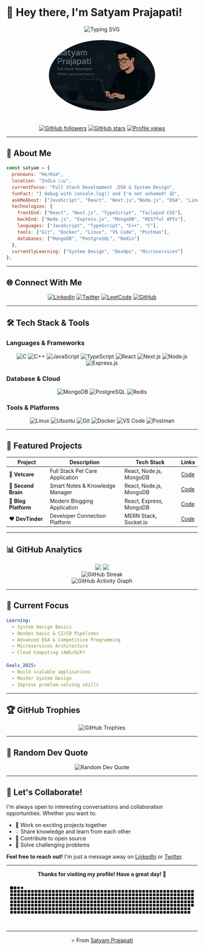 # 👋 Hey there, I'm Satyam Prajapati!

<div align="center">
  <img src="https://readme-typing-svg.herokuapp.com?font=Fira+Code&size=28&duration=3000&pause=1000&color=F78D1E&center=true&vCenter=true&width=600&lines=Full+Stack+Developer+%F0%9F%9A%80;Problem+Solver+%F0%9F%A7%A9;DSA+Enthusiast+%F0%9F%8E%AF;Open+Source+Contributor+%F0%9F%8C%9F" alt="Typing SVG" />
</div>

<div align="center">
  <img src="./Satyam.png" width="280" alt="Satyam Prajapati" style="border-radius: 50%; margin: 20px 0;" />
</div>

<div align="center">
  
  [![GitHub followers](https://img.shields.io/github/followers/satyam0777?style=for-the-badge&color=orange&labelColor=000000)](https://github.com/satyam0777)
  [![GitHub stars](https://img.shields.io/github/stars/satyam0777?style=for-the-badge&color=orange&labelColor=000000)](https://github.com/satyam0777)
  [![Profile views](https://komarev.com/ghpvc/?username=satyam0777&style=for-the-badge&color=orange&labelColor=000000)](https://github.com/satyam0777)
  
</div>

---

## 🚀 About Me

```javascript
const satyam = {
  pronouns: "He/Him",
  location: "India 🇮🇳",
  currentFocus: "Full Stack Development ,DSA & System Design",
  funFact: "I debug with console.log() and I'm not ashamed! 😄",
  askMeAbout: ["JavaScript", "React", "Next.js","Node.js", "DSA", "Linux"],
  technologies: {
    frontEnd: ["React", "Next.js", "TypeScript", "Tailwind CSS"],
    backEnd: ["Node.js", "Express.js", "MongoDB", "RESTful APIs"],
    languages: ["JavaScript", "TypeScript", "C++", "C"],
    tools: ["Git", "Docker", "Linux", "VS Code", "Postman"],
    databases: ["MongoDB", "PostgreSQL", "Redis"]
  },
  currentlyLearning: ["System Design", "DevOps", "Microservices"]
};
```

---

## 🌐 Connect With Me

<div align="center">
  
  [![LinkedIn](https://img.shields.io/badge/LinkedIn-0077B5?style=for-the-badge&logo=linkedin&logoColor=white)](https://www.linkedin.com/in/satyam-prajapati-13a690256/)
  [![Twitter](https://img.shields.io/badge/Twitter-1DA1F2?style=for-the-badge&logo=twitter&logoColor=white)](https://x.com/Satyam9352)
  [![LeetCode](https://img.shields.io/badge/LeetCode-FFA116?style=for-the-badge&logo=leetcode&logoColor=white)](https://leetcode.com/satyam0777/)
  [![GitHub](https://img.shields.io/badge/GitHub-181717?style=for-the-badge&logo=github&logoColor=white)](https://github.com/satyam0777)
  
</div>

---

## 🛠️ Tech Stack & Tools

### Languages & Frameworks
<div align="center">
  
  ![C](https://img.shields.io/badge/C-00599C?style=for-the-badge&logo=c&logoColor=white)
  ![C++](https://img.shields.io/badge/C++-00599C?style=for-the-badge&logo=c%2B%2B&logoColor=white)
  ![JavaScript](https://img.shields.io/badge/JavaScript-F7DF1E?style=for-the-badge&logo=javascript&logoColor=black)
  ![TypeScript](https://img.shields.io/badge/TypeScript-007ACC?style=for-the-badge&logo=typescript&logoColor=white)
  ![React](https://img.shields.io/badge/React-61DAFB?style=for-the-badge&logo=react&logoColor=black)
  ![Next.js](https://img.shields.io/badge/Next.js-000000?style=for-the-badge&logo=next.js&logoColor=white)
  ![Node.js](https://img.shields.io/badge/Node.js-339933?style=for-the-badge&logo=node.js&logoColor=white)
  ![Express.js](https://img.shields.io/badge/Express.js-404D59?style=for-the-badge&logo=express&logoColor=white)
  
</div>

### Database & Cloud
<div align="center">
  
  ![MongoDB](https://img.shields.io/badge/MongoDB-47A248?style=for-the-badge&logo=mongodb&logoColor=white)
  ![PostgreSQL](https://img.shields.io/badge/PostgreSQL-336791?style=for-the-badge&logo=postgresql&logoColor=white)
  ![Redis](https://img.shields.io/badge/Redis-DC382D?style=for-the-badge&logo=redis&logoColor=white)
  
</div>

### Tools & Platforms
<div align="center">
  
  ![Linux](https://img.shields.io/badge/Linux-FCC624?style=for-the-badge&logo=linux&logoColor=black)
  ![Ubuntu](https://img.shields.io/badge/Ubuntu-E95420?style=for-the-badge&logo=ubuntu&logoColor=white)
  ![Git](https://img.shields.io/badge/Git-F05032?style=for-the-badge&logo=git&logoColor=white)
  ![Docker](https://img.shields.io/badge/Docker-2496ED?style=for-the-badge&logo=docker&logoColor=white)
  ![VS Code](https://img.shields.io/badge/VS%20Code-007ACC?style=for-the-badge&logo=visual-studio-code&logoColor=white)
  ![Postman](https://img.shields.io/badge/Postman-FF6C37?style=for-the-badge&logo=postman&logoColor=white)
  
</div>

---

## 🎯 Featured Projects

<div align="center">
  
  | Project | Description | Tech Stack | Links |
  |---------|-------------|------------|-------|
  | 🔬 **Vetcare** | Full Stack Pet Care Application | React, Node.js, MongoDB | [Code](https://github.com/satyam0777/vetcare-project) |
  | 🧠 **Second Brain** | Smart Notes & Knowledge Manager | React, Node.js, MongoDB | [Code](https://github.com/satyam0777/Second-Brain-Project) |
  | 📝 **Blog Platform** | Modern Blogging Application | React, Express, MongoDB | [Code](https://github.com/satyam0777/Blog-App-Project) |
  | ❤️ **DevTinder** | Developer Connection Platform | MERN Stack, Socket.io | [Code](https://github.com/satyam0777/devTinder) |
</div>


---

## 📊 GitHub Analytics

<div align="center">
  
  <img height="180em" src="https://github-readme-stats.vercel.app/api?username=satyam0777&show_icons=true&theme=tokyonight&include_all_commits=true&count_private=true"/>
  <img height="180em" src="https://github-readme-stats.vercel.app/api/top-langs/?username=satyam0777&layout=compact&langs_count=8&theme=tokyonight"/>
  
</div>

<div align="center">
  
  <img src="https://github-readme-streak-stats.herokuapp.com/?user=satyam0777&theme=tokyonight" alt="GitHub Streak" />
  
</div>

<div align="center">
  
  <img src="https://github-readme-activity-graph.vercel.app/graph?username=satyam0777&theme=tokyo-night&bg_color=1a1b27&color=70a5fd&line=70a5fd&point=ffffff&area=true&hide_border=true" alt="GitHub Activity Graph" />
  
</div>

---

## 🎯 Current Focus

```yaml
Learning:
  - System Design Basics
  - DevOps basic & CI/CD Pipelines
  - Advanced DSA & Competitive Programming
  - Microservices Architecture
  - Cloud Computing (AWS/GCP)

Goals_2025:
  - Build scalable applications
  - Master System Design
  - Improve problem-solving skills
```

---

## 🏆 GitHub Trophies

<div align="center">
  
  <img src="https://github-profile-trophy.vercel.app/?username=satyam0777&theme=tokyonight&no-frame=true&row=1&column=7" alt="GitHub Trophies" />
  
</div>


---

## 💭 Random Dev Quote

<div align="center">
  
  <img src="https://quotes-github-readme.vercel.app/api?type=horizontal&theme=tokyonight" alt="Random Dev Quote" />
  
</div>

---

## 🤝 Let's Collaborate!

I'm always open to interesting conversations and collaboration opportunities. Whether you want to:

- 🚀 Work on exciting projects together
- 💡 Share knowledge and learn from each other
- 🌟 Contribute to open source
- 🎯 Solve challenging problems

**Feel free to reach out!** I'm just a message away on [LinkedIn](https://www.linkedin.com/in/satyam-prajapati-13a690256/) or [Twitter](https://x.com/Satyam9352).

---

<div align="center">
  
  **Thanks for visiting my profile! Have a great day! 🌟**
  
  <img src="https://raw.githubusercontent.com/platane/platane/output/github-contribution-grid-snake-dark.svg" alt="Snake animation" />
  
</div>

---

<div align="center">
  
  ⭐️ From [Satyam Prajapati](https://github.com/satyam0777)
  
</div>